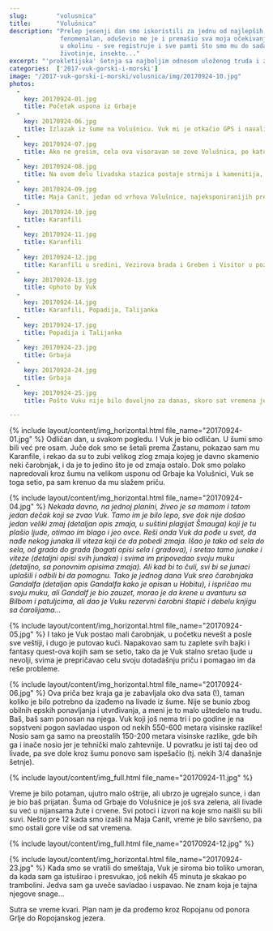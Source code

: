 ```yaml
---
slug:        "volusnica"
title:       "Volušnica"
description: "Prelep jesenji dan smo iskoristili za jednu od najlepših lakših šetnji na Prokletijama. Vuk je bio
              fenomenalan, oduševio me je i premašio sva moja očekivanja. Deluje da je uživao i da je bio utopljen
              u okolinu - sve registruje i sve pamti što smo mu do sada pričali vezano za šumu, planinu, biljke,
              životinje, insekte..."
excerpt: "'prokletijska' šetnja sa najboljim odnosom uloženog truda i zasluženog užitka"
categories:  ['2017-vuk-gorski-i-morski']
image: "/2017-vuk-gorski-i-morski/volusnica/img/20170924-10.jpg"
photos:
  -
    key: 20170924-01.jpg
    title: Početak uspona iz Grbaje
  -
    key: 20170924-06.jpg
    title: Izlazak iz šume na Volušnicu. Vuk mi je otkačio GPS i navalio da utvrdi gde smo.
  -
    key: 20170924-07.jpg
    title: Ako ne grešim, cela ova visoravan se zove Volušnica, po katunu koji je tu nekada bio
  -
    key: 20170924-08.jpg
    title: Na ovom delu livadska stazica postaje strmija i kamenitija, i Vuk bi se tu napatio jer su mu noge još prekratke
  -
    key: 20170924-09.jpg
    title: Maja Canit, jedan od vrhova Volušnice, najeksponiranijih prema Grbaji i Karanfilima
  -
    key: 20170924-10.jpg
    title: Karanfili
  -
    key: 20170924-11.jpg
    title: Karanfili
  -
    key: 20170924-12.jpg
    title: Karanfili u sredini, Vezirova brada i Greben i Visitor u pozadini sa leve strane i Popadija, Talijanka i Ćafa Trojan sa desne
  -
    key: 20170924-13.jpg
    title: ©photo by Vuk
  -
    key: 20170924-14.jpg
    title: Karanfili, Popadija, Talijanka
  -
    key: 20170924-17.jpg
    title: Popadija i Talijanka
  -
    key: 20170924-23.jpg
    title: Grbaja
  -
    key: 20170924-24.jpg
    title: Grbaja
  -
    key: 20170924-25.jpg
    title: Pošto Vuku nije bilo dovoljno za danas, skoro sat vremena je skakao po trambolini...

---
```


{% include layout/content/img_horizontal.html file_name="20170924-01.jpg" %}
Odličan dan, u svakom pogledu. I Vuk je bio odličan. U šumi smo bili već pre osam. Juče dok smo se šetali prema 
Zastanu, pokazao sam mu Karanfile, i rekao da su to zubi velikog zlog zmaja kojeg je davno skamenio neki 
čarobnjak, i da je to jedino što je od zmaja ostalo. Dok smo polako napredovali kroz šumu na velikom usponu od Grbaje 
ka Volušnici, Vuk se toga setio, pa sam krenuo da mu slažem priču. 

{% include layout/content/img_horizontal.html file_name="20170924-04.jpg" %}
<i>Nekada davno, na jednoj planini, živeo je sa mamom i tatom jedan dečak koji se zvao Vuk. Tamo im je bilo lepo,
sve dok nije došao jedan veliki zmaj (detaljan opis zmaja, u suštini plagijat Šmauga) koji je tu plašio ljude,
otimao im blago i jeo ovce. Reši onda Vuk da pođe u svet, da nađe nekog junaka ili viteza koji će da 
pobedi zmaja. Išao je tako od sela do sela, od grada do grada (bogati opisi sela i gradova), i sretao tamo
junake i viteze (detaljni opisi svih junaka) i svima im pripovedao svoju muku (detaljno, sa ponovnim opisima
zmaja). Ali kad bi to čuli, svi bi se junaci uplašili i odbili bi da pomognu. Tako je jednog dana Vuk sreo
čarobnjaka Gandalfa (detaljan opis Gandalfa kako je opisan u Hobitu), i ispričao mu svoju muku, ali Gandalf je bio zauzet, morao
je da krene u avanturu sa Bilbom i patuljcima, ali dao je Vuku rezervni čarobni štapić i debelu knjigu sa
čarolijama...</i>

{% include layout/content/img_horizontal.html file_name="20170924-05.jpg" %}
I tako je Vuk postao mali čarobnjak, u početku nevešt a posle sve veštiji, i dugo je putovao kući. Napakovao sam
tu zaplete svih bajki i fantasy quest-ova kojih sam se setio, tako da je Vuk stalno sretao ljude u nevolji, svima
je prepričavao celu svoju dotadašnju priču i pomagao im da reše probleme.

{% include layout/content/img_horizontal.html file_name="20170924-06.jpg" %}
Ova priča bez kraja ga je zabavljala oko dva sata (!), taman koliko je bilo potrebno da izađemo na livade iz šume.
Nije se bunio zbog obilnih epskih ponavljanja i utvrđivanja, a meni je to malo uštedelo na trudu.
Baš, baš sam ponosan na njega. Vuk koji još nema tri i po godine je na sopstveni pogon savladao uspon od nekih 550-600
metara visinske razlike! Nosio sam ga samo na preostalih 150-200 metara visinske razlike, gde bih ga i inače 
nosio jer je tehnički malo zahtevnije. U povratku je isti taj deo od livade, pa sve dole kroz šumu ponovo sam ispešačio (tj. 
nekih 3/4 današnje šetnje).

{% include layout/content/img_full.html file_name="20170924-11.jpg" %}

Vreme je bilo potaman, ujutro malo oštrije, ali ubrzo je ugrejalo sunce, i dan je bio baš prijatan. Šuma od
Grbaje do Volušnice je još sva zelena, ali livade su već u nijansama žute i crvene. Svi potoci i izvori na
koje smo naišli su bili suvi. Nešto pre 12 kada smo izašli na Maja Canit, vreme je bilo savršeno, pa smo
ostali gore više od sat vremena.

{% include layout/content/img_full.html file_name="20170924-12.jpg" %}

{% include layout/content/img_horizontal.html file_name="20170924-23.jpg" %}
Kada smo se vratili do smeštaja, Vuk je siroma bio toliko umoran, da kada sam ga istuširao i presvukao, još nekih
45 minuta je skakao po trambolini. Jedva sam ga uveče savladao i uspavao. Ne znam koja je tajna njegove snage...

Sutra se vreme kvari. Plan nam je da prođemo kroz Ropojanu od ponora Grlje do Ropojanskog jezera.